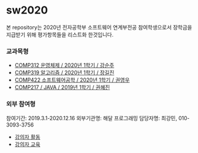 # sw2020

본 repository는 2020년 전자공학부 소프트웨어 연계부전공 참여학생으로서 장학금을 지급받기 위해 평가항목들을 리스트화 한것입니다. 

### 교과목형

- [COMP312 운영체제 / 2020년 1학기 / 강순주](https://github.com/dnjsrb0710/Operating-System)<br>
- [COMP319 알고리즘 / 2020년 1학기 / 장길진](https://github.com/dnjsrb0710/Algorithm) <br>
- [COMP422 소프트웨어공학 / 2020년 1학기 / 권영우](https://github.com/dnjsrb0710/sprinter)<br>
- [COMP217 / JAVA / 2019년 1학기 / 권혜진](https://github.com/dnjsrb0710/JAVA)


### 외부 참여형

참여기간: 2019.3.1-2020.12.16
외부기관명: 해달 프로그래밍
담당자명: 최강민, 010-3093-3756

- [강의자 활동](https://github.com/dnjsrb0710/instuctorTraining)
- [강의자 교육](https://github.com/dnjsrb0710/markdownexample)



